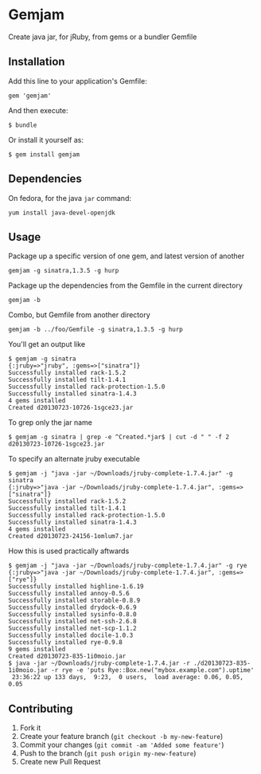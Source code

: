 # Gemjam

Create java jar, for jRuby, from gems or a bundler Gemfile

## Installation

Add this line to your application's Gemfile:

    gem 'gemjam'

And then execute:

    $ bundle

Or install it yourself as:

    $ gem install gemjam


## Dependencies

On fedora, for the java `jar` command:

	yum install java-devel-openjdk


## Usage

Package up a specific version of one gem, and latest version of another

	gemjam -g sinatra,1.3.5 -g hurp

Package up the dependencies from the Gemfile in the current directory

	gemjam -b

Combo, but Gemfile from another directory

	gemjam -b ../foo/Gemfile -g sinatra,1.3.5 -g hurp

You'll get an output like

	$ gemjam -g sinatra
	{:jruby=>"jruby", :gems=>["sinatra"]}
	Successfully installed rack-1.5.2
	Successfully installed tilt-1.4.1
	Successfully installed rack-protection-1.5.0
	Successfully installed sinatra-1.4.3
	4 gems installed
	Created d20130723-10726-1sgce23.jar

To grep only the jar name

	$ gemjam -g sinatra | grep -e ^Created.*jar$ | cut -d " " -f 2
	d20130723-10726-1sgce23.jar

To specify an alternate jruby executable

	$ gemjam -j "java -jar ~/Downloads/jruby-complete-1.7.4.jar" -g sinatra
	{:jruby=>"java -jar ~/Downloads/jruby-complete-1.7.4.jar", :gems=>["sinatra"]}
	Successfully installed rack-1.5.2
	Successfully installed tilt-1.4.1
	Successfully installed rack-protection-1.5.0
	Successfully installed sinatra-1.4.3
	4 gems installed
	Created d20130723-24156-1omlum7.jar

How this is used practically aftwards

	$ gemjam -j "java -jar ~/Downloads/jruby-complete-1.7.4.jar" -g rye
	{:jruby=>"java -jar ~/Downloads/jruby-complete-1.7.4.jar", :gems=>["rye"]}
	Successfully installed highline-1.6.19
	Successfully installed annoy-0.5.6
	Successfully installed storable-0.8.9
	Successfully installed drydock-0.6.9
	Successfully installed sysinfo-0.8.0
	Successfully installed net-ssh-2.6.8
	Successfully installed net-scp-1.1.2
	Successfully installed docile-1.0.3
	Successfully installed rye-0.9.8
	9 gems installed
	Created d20130723-835-1i0moio.jar
	$ java -jar ~/Downloads/jruby-complete-1.7.4.jar -r ./d20130723-835-1i0moio.jar -r rye -e 'puts Rye::Box.new("mybox.example.com").uptime'
	 23:36:22 up 133 days,  9:23,  0 users,  load average: 0.06, 0.05, 0.05


## Contributing

1. Fork it
2. Create your feature branch (`git checkout -b my-new-feature`)
3. Commit your changes (`git commit -am 'Added some feature'`)
4. Push to the branch (`git push origin my-new-feature`)
5. Create new Pull Request
